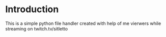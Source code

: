 # Introduction
This is a simple python file handler created with help of me vierwers while streaming on twitch.tv/sitletto 

